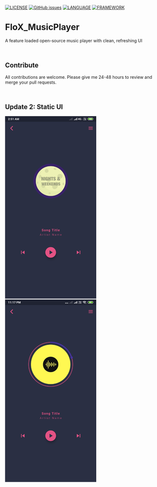 
[![LICENSE](https://img.shields.io/github/license/Purukitto/FloX_MusicPlayer?style=flat-square)](https://github.com/Purukitto/FloX_MusicPlayer/blob/master/LICENSE)  [![GitHub issues](https://img.shields.io/github/issues/Purukitto/FloX_MusicPlayer?style=flat-square)](https://github.com/Purukitto/FloX_MusicPlayer/issues) [![LANGUAGE](https://img.shields.io/static/v1?label=Language&message=Dart&color=blue)](https://dart.dev/)   [![FRAMEWORK](https://img.shields.io/static/v1?label=Framework&message=Flutter&color=blue)](https://flutter.dev/)   

# FloX_MusicPlayer
A feature loaded open-source music player with clean, refreshing UI

<br>

## Contribute
All contributions are welcome.
Please give me 24-48 hours to review and merge your pull requests.

<br>

## Update 2: Static UI

<img src="https://github.com/Purukitto/FloX_MusicPlayer/blob/master/git_assests/1.png"  width="300">  <img src="https://github.com/Purukitto/FloX_MusicPlayer/blob/master/git_assests/2.png"  width="300">

